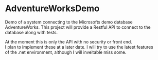 # AdventureWorksDemo
Demo of a system connecting to the Microsofts demo database AdventureWorks.
This project will provide a Restful API to connect to the database along with tests.

At the moment this is only the API with no security or front end.  
I plan to implement these at a later date.
I will try to use the latest features of the .net environment, although I will inveitable miss some.
